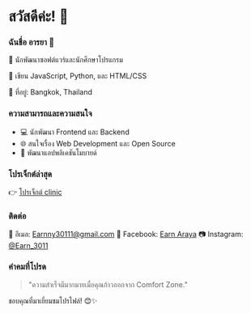 # สวัสดีค่ะ! 👋

### ฉันชื่อ อารยา 🌈

🌟 นักพัฒนาซอฟต์แวร์และนักศึกษาโปรแกรม

🚀 เขียน JavaScript, Python, และ HTML/CSS

🌈 ที่อยู่: Bangkok, Thailand

### ความสามารถและความสนใจ

- 💻 นักพัฒนา Frontend และ Backend
- 🌐 สนใจเรื่อง Web Development และ Open Source
- 📱 พัฒนาแอปพลิเคชันโมบายด์

### โปรเจ็กต์ล่าสุด

👉 [โปรเจ็กต์ clinic](https://github.com/Earn3011/clinic.git)

### ติดต่อ

📧 อีเมล: Earnny30111@gmail.com
📘 Facebook: [Earn Araya]([https://www.facebook.com/earnearn11])
📷 Instagram: [@Earn_3011]([https://www.instagram.com/earn_3011/])

### คำคมที่โปรด

> "ความสำเร็จมีมากมายเมื่อคุณก้าวออกจาก Comfort Zone." 

ขอบคุณที่มาเยี่ยมชมโปรไฟล์! 😊✨
